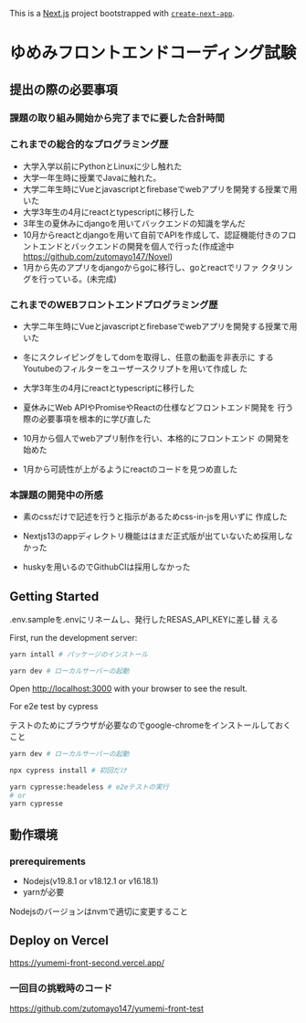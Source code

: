 This is a [Next.js](https://nextjs.org/) project bootstrapped with [`create-next-app`](https://github.com/vercel/next.js/tree/canary/packages/create-next-app).

# ゆめみフロントエンドコーディング試験

## 提出の際の必要事項

### 課題の取り組み開始から完了までに要した合計時間

### これまでの総合的なプログラミング歴

- 大学入学以前にPythonとLinuxに少し触れた
- 大学一年生時に授業でJavaに触れた。
- 大学二年生時にVueとjavascriptとfirebaseでwebアプリを開発する授業で用いた
- 大学3年生の4月にreactとtypescriptに移行した
- 3年生の夏休みにdjangoを用いてバックエンドの知識を学んだ
- 10月からreactとdjangoを用いて自前でAPIを作成して、認証機能付きのフロントエンドとバックエンドの開発を個人で行った(作成途中 https://github.com/zutomayo147/Novel)
- 1月から先のアプリをdjangoからgoに移行し、goとreactでリファ
  クタリングを行っている。(未完成)

### これまでのWEBフロントエンドプログラミング歴

- 大学二年生時にVueとjavascriptとfirebaseでwebアプリを開発する授業で用いた

- 冬にスクレイピングをしてdomを取得し、任意の動画を非表示に
  するYoutubeのフィルターをユーザースクリプトを用いて作成し
  た

- 大学3年生の4月にreactとtypescriptに移行した

- 夏休みにWeb APIやPromiseやReactの仕様などフロントエンド開発を
  行う際の必要事項を根本的に学び直した

- 10月から個人でwebアプリ制作を行い、本格的にフロントエンド
  の開発を始めた

- 1月から可読性が上がるようにreactのコードを見つめ直した

### 本課題の開発中の所感

- 素のcssだけで記述を行うと指示があるためcss-in-jsを用いずに
  作成した

- Nextjs13のappディレクトリ機能ははまだ正式版が出ていないため採用しなかった

- huskyを用いるのでGithubCIは採用しなかった

## Getting Started

.env.sampleを.envにリネームし、発行したRESAS_API_KEYに差し替
える

First, run the development server:


```bash
yarn intall # パッケージのインストール

yarn dev # ローカルサーバーの起動
```
Open [http://localhost:3000](http://localhost:3000) with your browser to see the result.

For e2e test by cypress

テストのためにブラウザが必要なのでgoogle-chromeをインストールしておくこと

```bash
yarn dev # ローカルサーバーの起動

npx cypress install # 初回だけ

yarn cypresse:headeless # e2eテストの実行
# or
yarn cypresse
```


## 動作環境

### prerequirements

- Nodejs(v19.8.1 or v18.12.1 or v16.18.1)
- yarnが必要

Nodejsのバージョンはnvmで適切に変更すること

## Deploy on Vercel
https://yumemi-front-second.vercel.app/

### 一回目の挑戦時のコード

https://github.com/zutomayo147/yumemi-front-test
